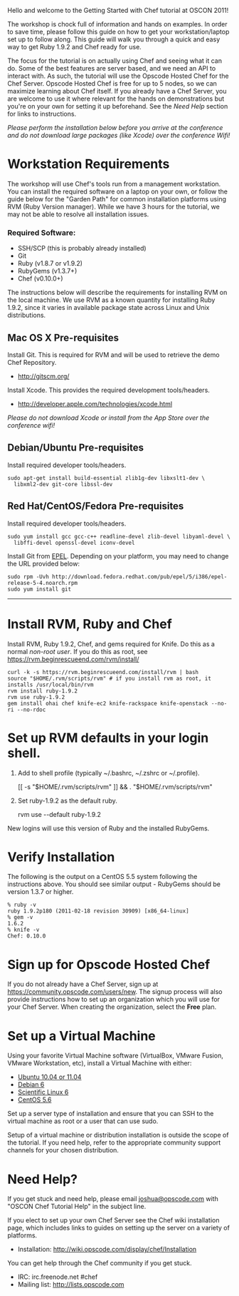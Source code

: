 Hello and welcome to the Getting Started with Chef tutorial at OSCON 2011!

The workshop is chock full of information and hands on examples. In order to save time, please follow this guide on how to get your workstation/laptop set up to follow along. This guide will walk you through a quick and easy way to get Ruby 1.9.2 and Chef ready for use.

The focus for the tutorial is on actually using Chef and seeing what it can do. Some of the best features are server based, and we need an API to interact with. As such, the tutorial will use the Opscode Hosted Chef for the Chef Server. Opscode Hosted Chef is free for up to 5 nodes, so we can maximize learning about Chef itself. If you already have a Chef Server, you are welcome to use it where relevant for the hands on demonstrations but you're on your own for setting it up beforehand. See the _Need Help_ section for links to instructions.

*Please perform the installation below before you arrive at the conference and do not download large packages (like Xcode) over the conference Wifi!*

Workstation Requirements
====

The workshop will use Chef's tools run from a management workstation. You can install the required software on a laptop on your own, or follow the guide below for the "Garden Path" for common installation platforms using RVM (Ruby Version manager). While we have 3 hours for the tutorial, we may not be able to resolve all installation issues.

### Required Software:

* SSH/SCP (this is probably already installed)
* Git
* Ruby (v1.8.7 or v1.9.2)
* RubyGems (v1.3.7+)
* Chef (v0.10.0+)

The instructions below will describe the requirements for installing RVM on the local machine. We use RVM as a known quantity for installing Ruby 1.9.2, since it varies in available package state across Linux and Unix distributions.

Mac OS X Pre-requisites
----

Install Git. This is required for RVM and will be used to retrieve the demo Chef Repository.

* http://gitscm.org/

Install Xcode. This provides the required development tools/headers.

* http://developer.apple.com/technologies/xcode.html

*Please do not download Xcode or install from the App Store over the conference wifi!*

Debian/Ubuntu Pre-requisites
----

Install required developer tools/headers.

    sudo apt-get install build-essential zlib1g-dev libxslt1-dev \
      libxml2-dev git-core libssl-dev

Red Hat/CentOS/Fedora Pre-requisites
----

Install required developer tools/headers.

    sudo yum install gcc gcc-c++ readline-devel zlib-devel libyaml-devel \
      libffi-devel openssl-devel iconv-devel

Install Git from [EPEL](http://fedoraproject.org/wiki/EPEL). Depending on your platform, you may need to change the URL provided below:

    sudo rpm -Uvh http://download.fedora.redhat.com/pub/epel/5/i386/epel-release-5-4.noarch.rpm
    sudo yum install git

----

Install RVM, Ruby and Chef
====

Install RVM, Ruby 1.9.2, Chef, and gems required for Knife. Do this as a normal *non-root user*. If you do this as root, see https://rvm.beginrescueend.com/rvm/install/

    curl -k -s https://rvm.beginrescueend.com/install/rvm | bash
    source "$HOME/.rvm/scripts/rvm" # if you install rvm as root, it installs /usr/local/bin/rvm
    rvm install ruby-1.9.2
    rvm use ruby-1.9.2
    gem install ohai chef knife-ec2 knife-rackspace knife-openstack --no-ri --no-rdoc

Set up RVM defaults in your login shell.
====

1. Add to shell profile (typically ~/.bashrc, ~/.zshrc or ~/.profile).

    [[ -s "$HOME/.rvm/scripts/rvm" ]] && . "$HOME/.rvm/scripts/rvm"

2. Set ruby-1.9.2 as the default ruby.

    rvm use --default ruby-1.9.2

New logins will use this version of Ruby and the installed RubyGems.

Verify Installation
====

The following is the output on a CentOS 5.5 system following the instructions above. You should see similar output - RubyGems should be version 1.3.7 or higher.

    % ruby -v
    ruby 1.9.2p180 (2011-02-18 revision 30909) [x86_64-linux]
    % gem -v
    1.6.2
    % knife -v
    Chef: 0.10.0

Sign up for Opscode Hosted Chef
====

If you do not already have a Chef Server, sign up at https://community.opscode.com/users/new. The signup process will also provide instructions how to set up an organization which you will use for your Chef Server. When creating the organization, select the **Free** plan.

Set up a Virtual Machine
====

Using your favorite Virtual Machine software (VirtualBox, VMware Fusion, VMware Workstation, etc), install a Virtual Machine with either:

* [Ubuntu 10.04 or 11.04](http://ubuntu.com)
* [Debian 6](http://debian.org)
* [Scientific Linux 6](https://www.scientificlinux.org/)
* [CentOS 5.6](http://centos.org)

Set up a server type of installation and ensure that you can SSH to the virtual machine as root or a user that can use sudo.

Setup of a virtual machine or distribution installation is outside the scope of the tutorial. If you need help, refer to the appropriate community support channels for your chosen distribution.

Need Help?
====

If you get stuck and need help, please email joshua@opscode.com with "OSCON Chef Tutorial Help" in the subject line.

If you elect to set up your own Chef Server see the Chef wiki installation page, which includes links to guides on setting up the server on a variety of platforms.

* Installation: http://wiki.opscode.com/display/chef/Installation

You can get help through the Chef community if you get stuck.

* IRC: irc.freenode.net #chef
* Mailing list: http://lists.opscode.com
